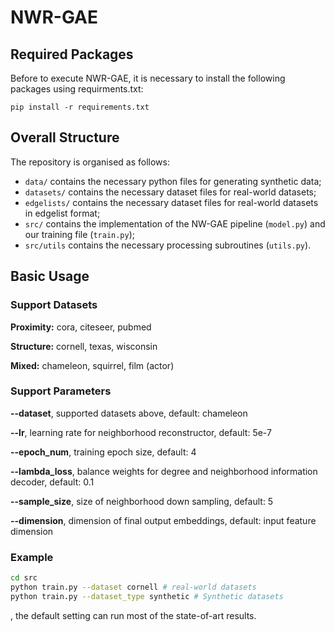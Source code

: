 # NWR-GAE

## Required Packages

Before to execute NWR-GAE, it is necessary to install the following packages using requirments.txt:

`pip install -r requirements.txt`

## Overall Structure

The repository is organised as follows:
- `data/` contains the necessary python files for generating synthetic data;
- `datasets/` contains the necessary dataset files for real-world datasets;
- `edgelists/` contains the necessary dataset files for real-world datasets in edgelist format;
- `src/` contains the implementation of the NW-GAE pipeline (`model.py`) and our training file (`train.py`);
- `src/utils` contains the necessary processing subroutines (`utils.py`).

## Basic Usage
### Support Datasets
**Proximity:** cora, citeseer, pubmed

**Structure:** cornell, texas, wisconsin

**Mixed:** chameleon, squirrel, film (actor)

### Support Parameters
**--dataset**, supported datasets above, default: chameleon

**--lr**, learning rate for neighborhood reconstructor, default: 5e-7

**--epoch_num**, training epoch size, default: 4

**--lambda_loss**, balance weights for degree and neighborhood information decoder, default: 0.1

**--sample_size**, size of neighborhood down sampling, default: 5

**--dimension**, dimension of final output embeddings, default: input feature dimension

### Example

```bash
cd src
python train.py --dataset cornell # real-world datasets
python train.py --dataset_type synthetic # Synthetic datasets
```

, the default setting can run most of the state-of-art results. 
